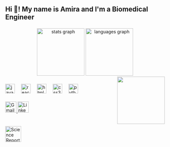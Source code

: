 <h2 align="left">Hi 👋! My name is Amira and I'm a Biomedical Engineer </h2>

###

<div align="center">
 <img src="https://github-readme-stats.vercel.app/api?username=amirayasser1&show_icons=true&include_all_commits=true&count_private=true&theme=dracula" height="150" alt="stats graph" />

<img src="https://github-readme-stats.vercel.app/api/top-langs?username=amirayasser1&layout=compact&langs_count=5&theme=dracula" height="150" alt="languages graph" />

</div>


<img align="right" height="150" src="https://i.imgflip.com/65efzo.gif" />


###

<div align="left">
  <img src="https://cdn.jsdelivr.net/gh/devicons/devicon/icons/javascript/javascript-original.svg" height="30" alt="javascript logo"  />
  <img width="12" />
  <img src="https://cdn.jsdelivr.net/gh/devicons/devicon/icons/react/react-original.svg" height="30" alt="react logo"  />
  <img width="12" />
  <img src="https://cdn.jsdelivr.net/gh/devicons/devicon/icons/html5/html5-original.svg" height="30" alt="html5 logo"  />
  <img width="12" />
  <img src="https://cdn.jsdelivr.net/gh/devicons/devicon/icons/css3/css3-original.svg" height="30" alt="css3 logo"  />
  <img width="12" />
  <img src="https://cdn.jsdelivr.net/gh/devicons/devicon/icons/python/python-original.svg" height="30" alt="python logo"  />
  <img width="12" />

</div>

###


<div align="left">

  <!-- Gmail -->
  <a href="mailto:amiray572@gmail.com" target="_blank">
    <img src="https://img.shields.io/static/v1?message=Gmail&logo=gmail&label=&color=D14836&logoColor=white&labelColor=&style=for-the-badge" height="35" alt="Gmail Logo" />
  </a>

  <!-- LinkedIn -->
  <a href="https://www.linkedin.com/in/amira-yasser1/" target="_blank">
    <img src="https://img.shields.io/static/v1?message=LinkedIn&logo=linkedin&label=&color=0077B5&logoColor=white&labelColor=&style=for-the-badge" height="35" alt="LinkedIn Logo" />
  </a>
</div>

###

<br clear="both">

<img src="https://cdn-icons-png.flaticon.com/512/7322/7322838.png" width="50" alt="Science Report Icon" />


###
